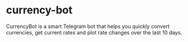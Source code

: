 # currency-bot
CurrencyBot is a smart Telegram bot that helps you quickly convert currencies, get current rates and plot rate changes over the last 10 days.
